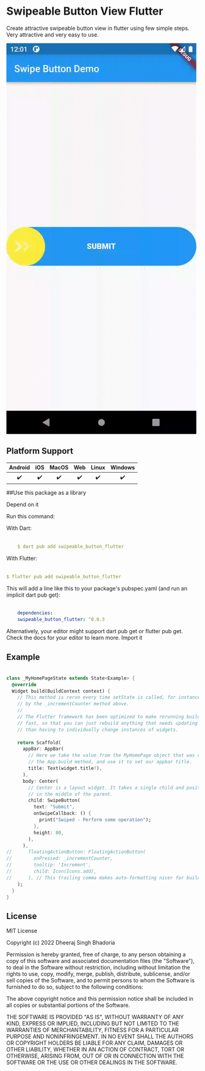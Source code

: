 # Swipeable Button View Flutter

Create attractive swipeable button view in flutter using few simple steps. Very attractive and very easy to use. 

![image description](https://github.com/dheeraj-bhadoria/Swipeable-Button-View-Flutter/blob/main/swipebutton.gif)


## Platform Support

| Android | iOS | MacOS | Web | Linux | Windows |
| :-----: | :-: | :---: | :-: | :---: | :-----: |
|   ✔️    | ✔️  |  ✔️   | ✔️  |  ✔️   |   ✔️    |


##Use this package as a library

Depend on it

Run this command:

With Dart:

```yaml

    $ dart pub add swipeable_button_flutter

```

With Flutter:

```yaml

$ flutter pub add swipeable_button_flutter

```

This will add a line like this to your package's pubspec.yaml (and run an implicit dart pub get):

```yaml

    dependencies:
    swipeable_button_flutter: ^0.0.3

```


Alternatively, your editor might support dart pub get or flutter pub get. Check the docs for your editor to learn more.
Import it

## Example

```dart

class _MyHomePageState extends State<Example> {
  @override
  Widget build(BuildContext context) {
    // This method is rerun every time setState is called, for instance as done
    // by the _incrementCounter method above.
    //
    // The Flutter framework has been optimized to make rerunning build methods
    // fast, so that you can just rebuild anything that needs updating rather
    // than having to individually change instances of widgets.

    return Scaffold(
      appBar: AppBar(
        // Here we take the value from the MyHomePage object that was created by
        // the App.build method, and use it to set our appbar title.
        title: Text(widget.title!),
      ),
      body: Center(
        // Center is a layout widget. It takes a single child and positions it
        // in the middle of the parent.
        child: SwipeButton(
          text: "Submit",
          onSwipeCallback: () {
            print("Swiped - Perform some operation");
          },
          height: 80,
        ),
      ),
//      floatingActionButton: FloatingActionButton(
//        onPressed: _incrementCounter,
//        tooltip: 'Increment',
//        child: Icon(Icons.add),
//      ), // This trailing comma makes auto-formatting nicer for build methods.
    );
  }
}

```

## License

MIT License

Copyright (c) 2022 Dheeraj Singh Bhadoria

Permission is hereby granted, free of charge, to any person obtaining a copy
of this software and associated documentation files (the "Software"), to deal
in the Software without restriction, including without limitation the rights
to use, copy, modify, merge, publish, distribute, sublicense, and/or sell
copies of the Software, and to permit persons to whom the Software is
furnished to do so, subject to the following conditions:

The above copyright notice and this permission notice shall be included in all
copies or substantial portions of the Software.

THE SOFTWARE IS PROVIDED "AS IS", WITHOUT WARRANTY OF ANY KIND, EXPRESS OR
IMPLIED, INCLUDING BUT NOT LIMITED TO THE WARRANTIES OF MERCHANTABILITY,
FITNESS FOR A PARTICULAR PURPOSE AND NONINFRINGEMENT. IN NO EVENT SHALL THE
AUTHORS OR COPYRIGHT HOLDERS BE LIABLE FOR ANY CLAIM, DAMAGES OR OTHER
LIABILITY, WHETHER IN AN ACTION OF CONTRACT, TORT OR OTHERWISE, ARISING FROM,
OUT OF OR IN CONNECTION WITH THE SOFTWARE OR THE USE OR OTHER DEALINGS IN THE
SOFTWARE.
